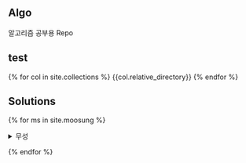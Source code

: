 ## Algo
알고리즘 공부용 Repo

## test
{% for col in site.collections %}
  {{col.relative_directory}}
{% endfor %}

## Solutions
{% for ms in site.moosung %}
<details>
      <summary>
      무성      
      </summary>
      {{ms.name}}
</details>

{% endfor %}

